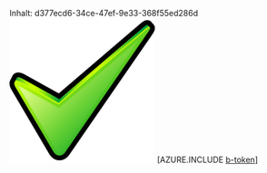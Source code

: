 Inhalt: d377ecd6-34ce-47ef-9e33-368f55ed286d![Bild](389a3f81-9c38-488d-a6f7-5ec7f2ef1c89.png)
[AZURE.INCLUDE [b-token](03dedb61-216e-4ec2-bef3-0cee4abff7b7.md)]
